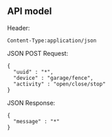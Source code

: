 ## API model

Header:
```
Content-Type:application/json
```

JSON POST Request:
```
{
  "uuid" : "*",
  "device" : "garage/fence",
  "activity" : "open/close/stop"
}
```
JSON Response:
```
{
  "message" : "*"
}
```
